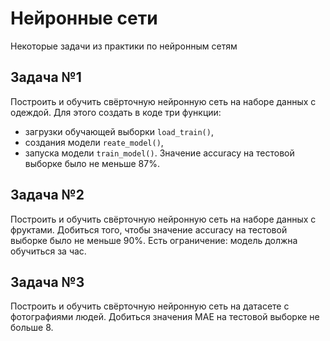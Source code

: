 # Нейронные сети
Некоторые задачи из практики по нейронным сетям
## Задача №1
Построить и обучить свёрточную нейронную сеть на наборе данных с одеждой. Для этого создать в коде три функции:
- загрузки обучающей выборки `load_train()`,
- создания модели `reate_model()`,
- запуска модели `train_model()`.
Значение accuracy на тестовой выборке было не меньше 87%.
## Задача №2
Построить и обучить свёрточную нейронную сеть на наборе данных с фруктами. Добиться того, чтобы значение accuracy на тестовой выборке было не меньше 90%.
Есть ограничение: модель должна обучиться за час.
## Задача №3
Построить и обучить свёрточную нейронную сеть на датасете с фотографиями людей. Добиться значения MAE на тестовой выборке не больше 8.
